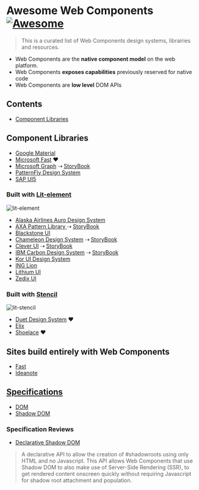 # Awesome Web Components [![Awesome](https://awesome.re/badge.svg)](https://awesome.re)

> This is a curated list of Web Components design systems, librairies and resources.

- Web Components are the **native component model** on the web platform.
- Web Components **exposes capabilities** previously reserved for native code
- Web Components are **low level** DOM APIs

## Contents

- [Component Libraries](#component-libraries)

## Component Libraries

- [Google Material](https://github.com/material-components/material-components-web-components)
- [Microsoft Fast](https://fast.design/) ❤︎
- [Microsoft Graph](https://github.com/microsoftgraph/microsoft-graph-toolkit)
  ⇢ [StoryBook](https://mgt.dev/)
- [PatternFly Design System](https://github.com/patternfly/patternfly-elements)
- [SAP UI5](https://github.com/SAP/ui5-webcomponents)
### Built with [Lit-element](https://github.com/Polymer/lit-element)

![lit-element](https://img.shields.io/badge/lib-lit--element-blue.svg?maxAge=60)

- [Alaska Airlines Auro Design System](https://auro.alaskaair.com/)
- [AXA Pattern Library ](https://github.com/axa-ch/patterns-library)
  ⇢ [StoryBook](https://patterns.axa.ch/?path=/story/welcome--to-pattern-library)
- [Blackstone UI](https://github.com/kjantzer/bui)
- [Chameleon Design System](https://github.com/MaritzSTL/chameleon)
  ⇢ [StoryBook](https://chameleon-design-system.netlify.app/?path=/story/*)
- [Clever UI](https://github.com/CleverCloud/clever-components)
  ⇢ [StoryBook](https://www.clever-cloud.com/doc/clever-components/)
- [IBM Carbon Design System](https://github.com/carbon-design-system/carbon-custom-elements)
  ⇢ [StoryBook](https://web-components.carbondesignsystem.com/)
- [Kor UI Design System](https://kor-ui.com/)
- [ING Lion](https://github.com/ing-bank/lion)
- [Lithium UI](https://github.com/coryrylan/lithium)
- [Zedix UI](https://github.com/zedix/zedix-ui)

### Built with [Stencil](https://github.com/ionic-team/stencil)

![lit-stencil](https://img.shields.io/badge/lib-lit--stencil-blue.svg?maxAge=60)

- [Duet Design System](https://www.duetds.com/) ❤︎
- [Elix](https://component.kitchen/elix)
- [Shoelace](https://shoelace.style/) ❤︎

## Sites build entirely with Web Components

- [Fast](https://www.fast.design/)
- [Ideanote](https://ideanote.io/)


## [Specifications](https://github.com/WICG/webcomponents)

- [DOM](https://dom.spec.whatwg.org/)
- [Shadow DOM](https://www.w3.org/TR/shadow-dom/)

### Specification Reviews

- [Declarative Shadow DOM](https://github.com/w3ctag/design-reviews/issues/494)
> A declarative API to allow the creation of #shadowroots using only HTML and no Javascript. This API allows Web Components that use Shadow DOM to also make use of Server-Side Rendering (SSR), to get rendered content onscreen quickly without requiring Javascript for shadow root attachment and population.
